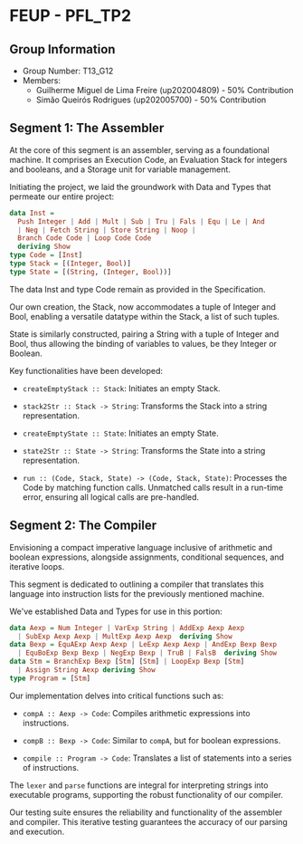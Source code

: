# FEUP - PFL_TP2

## Group Information

- Group Number: T13_G12
- Members:
  - Guilherme Miguel de Lima Freire (up202004809) - 50% Contribution
  - Simão Queirós Rodrigues (up202005700) - 50% Contribution

## Segment 1: The Assembler

At the core of this segment is an assembler, serving as a foundational machine. It comprises an Execution Code, an Evaluation Stack for integers and booleans, and a Storage unit for variable management.

Initiating the project, we laid the groundwork with Data and Types that permeate our entire project:

```haskell
data Inst =
  Push Integer | Add | Mult | Sub | Tru | Fals | Equ | Le | And
  | Neg | Fetch String | Store String | Noop |
  Branch Code Code | Loop Code Code
  deriving Show
type Code = [Inst]
type Stack = [(Integer, Bool)]
type State = [(String, (Integer, Bool))]
```

The data Inst and type Code remain as provided in the Specification.

Our own creation, the Stack, now accommodates a tuple of Integer and Bool, enabling a versatile datatype within the Stack, a list of such tuples.

State is similarly constructed, pairing a String with a tuple of Integer and Bool, thus allowing the binding of variables to values, be they Integer or Boolean.

Key functionalities have been developed:

- `createEmptyStack :: Stack`: Initiates an empty Stack.
  
- `stack2Str :: Stack -> String`: Transforms the Stack into a string representation.

- `createEmptyState :: State`: Initiates an empty State.

- `state2Str :: State -> String`: Transforms the State into a string representation.

- `run :: (Code, Stack, State) -> (Code, Stack, State)`: Processes the Code by matching function calls. Unmatched calls result in a run-time error, ensuring all logical calls are pre-handled.

## Segment 2: The Compiler

Envisioning a compact imperative language inclusive of arithmetic and boolean expressions, alongside assignments, conditional sequences, and iterative loops.

This segment is dedicated to outlining a compiler that translates this language into instruction lists for the previously mentioned machine.

We've established Data and Types for use in this portion:

```haskell
data Aexp = Num Integer | VarExp String | AddExp Aexp Aexp
  | SubExp Aexp Aexp | MultExp Aexp Aexp  deriving Show
data Bexp = EquAExp Aexp Aexp | LeExp Aexp Aexp | AndExp Bexp Bexp
  | EquBoExp Bexp Bexp | NegExp Bexp | TruB | FalsB  deriving Show
data Stm = BranchExp Bexp [Stm] [Stm] | LoopExp Bexp [Stm]
  | Assign String Aexp deriving Show
type Program = [Stm]
```

Our implementation delves into critical functions such as:

- `compA :: Aexp -> Code`: Compiles arithmetic expressions into instructions.
  
- `compB :: Bexp -> Code`: Similar to `compA`, but for boolean expressions.

- `compile :: Program -> Code`: Translates a list of statements into a series of instructions.

The `lexer` and `parse` functions are integral for interpreting strings into executable programs, supporting the robust functionality of our compiler.

Our testing suite ensures the reliability and functionality of the assembler and compiler. This iterative testing guarantees the accuracy of our parsing and execution.